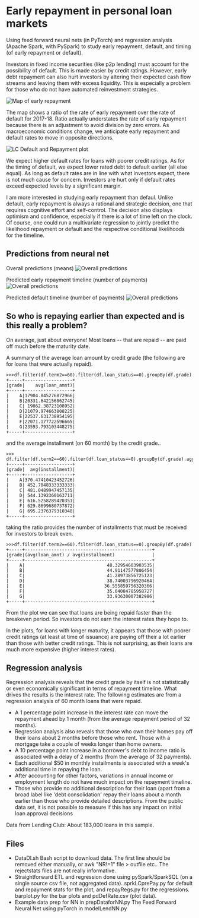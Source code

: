 # Early repayment in personal loan markets
Using feed forward neural nets (in PyTorch) and regression analysis (Apache Spark, with PySpark) to study early repayment, default, and timing (of early repayment or default).  

Investors in fixed income securities (like p2p lending) must account for the possibility of default. This is made easier by credit ratings. However, early debt repayment can also hurt investors by altering their expected cash flow streams and leaving them with excess liquidity. This is especially a problem for those who do not have automated reinvestment strategies.

![Map of early repayment](./LC2017to18.png)

The map shows a ratio of the rate of early repayment over the rate of default for 2017-18. Ratio actually understates the rate of early repayment because there is an adjustment to avoid division by zero errors. As macroeconomic conditions change, we anticipate early repayment and default rates to move in opposite directions.

![LC Default and Repayment plot](./subplotsNoError.png)

We expect higher default rates for loans with poorer credit ratings. As for the timing of default, we expect lower rated debt to default earlier (all else equal). As long as default rates are in line with what investors expect, there is not much cause for concern. Investors are hurt only if default rates exceed expected levels by a significant margin.

I am more interested in studying early repayment than defaul. Unlike default, early repayment is always a rational and strategic decision, one that requires cognitive effort and self-control. The decision also displays optimism and confidence, especially if there is a lot of time left on the clock. Of course, one could run a multivariate regression to jointly predict the likelihood repayment or default and the respective conditional likelihoods for the timeline.

## Predictions from neural net
Overall predictions (means)
![Overall predictions](predsNNOverall.png)

Predicted early repayment timeline (number of payments)
![Overall predictions](predsNNDensityERCond.png)

Predicted default timeline (number of payments)
![Overall predictions](predsNNDensityDefCond.png)

## So who is repaying earlier than expected and is this really a problem?

On average, just about everyone! Most loans -- that are repaid -- are paid off much before the maturity date.

A summary of the average loan amount by credit grade (the following are for loans that were actually repaid).


    >>>df.filter(df.term2==60).filter(df.loan_status==0).groupBy(df.grade).agg(F.mean(df.loan_amnt)).sort(df.grade).show()
    +-----+------------------+                                                      
    |grade|    avg(loan_amnt)|
    +-----+------------------+
    |    A|17904.845276872966|
    |    B|20331.642156862745|
    |    C| 19862.38723108952|
    |    D|21079.974663808225|
    |    E|22537.631738954195|
    |    F|22071.177722596665|
    |    G|23593.793103448275|
    +-----+------------------+

and the average installment (on 60 month) by the credit grade..


    >>> df.filter(df.term2==60).filter(df.loan_status==0).groupBy(df.grade).agg(F.mean(df.installment)).sort(df.grade).show()
    +-----+------------------+                                                      
    |grade|  avg(installment)|
    +-----+------------------+
    |    A|370.47410423452726|
    |    B| 452.7048333333333|
    |    C| 481.0489947457135|
    |    D| 544.1392360163711|
    |    E| 616.5258289420351|
    |    F| 629.8699680737872|
    |    G| 695.2376379310348|
    +-----+------------------+

taking the ratio provides the number of installments that must be received for investors to break even.


    >>>df.filter(df.term2==60).filter(df.loan_status==0).groupBy(df.grade).agg(F.mean(df.loan_amnt)/F.mean(df.installment)).sort(df.grade).show()
    +-----+------------------------------------------------+                        
    |grade|(avg(loan_amnt) / avg(installment)              |
    +-----+------------------------------------------------+
    |    A|                               48.32954603903535|
    |    B|                               44.91147577806454|
    |    C|                               41.28973856725123|
    |    D|                               38.74003796920464|
    |    E|                              36.555859756320366|
    |    F|                               35.04084785958727|
    |    G|                               33.93630007382986|
    +-----+------------------------------------------------+


From the plot we can see that loans are being repaid faster than the breakeven period. So investors do not earn the interest rates they hope to.


In the plots, for loans with longer maturity, it appears that those with poorer credit ratings (at least at time of issuance) are paying off their a lot earlier than those with better credit ratings. This is not surprising, as their loans are much more expensive (higher interest rates).


## Regression analysis

Regression analysis reveals that the credit grade by itself is not statistically or even economically significant in terms of repayment timeline. What drives the results is the interest rate. The following estimates are from a regression analysis of 60 month loans that were repaid.

* A 1 percentage point increase in the interest rate can move the repayment ahead by 1 month (from the average repayment period of 32 months). 
* Regression analysis also reveals that those who own their homes pay off their loans about 2 months before those who rent. Those with a mortgage take a couple of weeks longer than home owners.
* A 10 percentage point increase in a borrower's debt to income ratio is associated with a delay of 2 months (from the average of 32 payments).
* Each additional $50 in monthly installments is associated with a week's additional time in repaying the loan.
* After accounting for other factors, variations in annual income or employment length do not have much impact on the repayment timeline. 
* Those who provide no additional description for their loan (apart from a broad label like 'debt consolidation' repay their loans about a month earlier than those who provide detailed descriptions. From the public data set, it is not possible to measure if this has any impact on initial loan approval decisions

Data from Lending Club: About 183,000 loans in this sample.
## Files
* DataDl.sh Bash script to download data. The first line should be removed either manually, or awk "NR!=1" file > outfile etc.. The rejectstats files are not really informative.
* Straightforward ETL and regression done using pySpark/SparkSQL (on a single source csv file, not aggregated data). sprkLCprePay.py for default and repayment stats for the plot, and repayRegs.py for the regressions. barplot.py for the bar plots and pdDefRate.csv (plot data). 
* Example data prep for NN in prepDataforNN.py The Feed Forward Neural Net using pyTorch in modelLendNN.py
